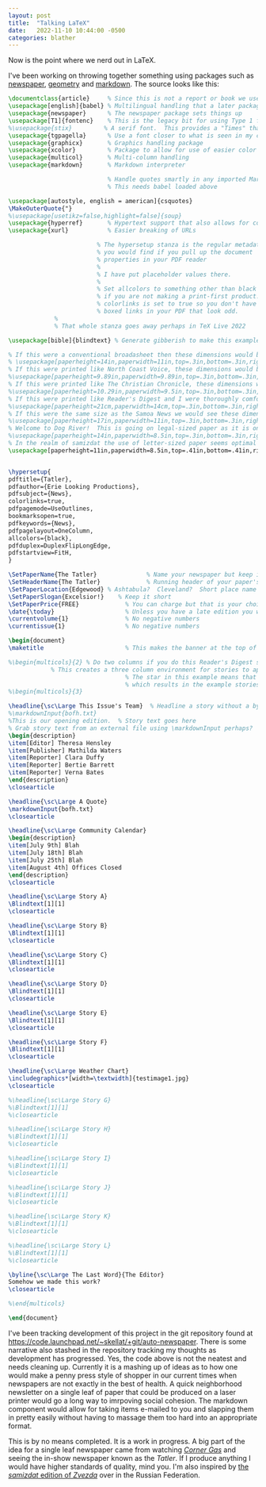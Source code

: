 ```yaml
---
layout: post
title:  "Talking LaTeX"
date:   2022-11-10 10:44:00 -0500
categories: blather
---
```

Now is the point where we nerd out in LaTeX.

I've been working on throwing together something using packages such as [newspaper](https://ctan.org/pkg/newspaper), [geometry](https://ctan.org/pkg/geometry) and [markdown](https://ctan.org/pkg/markdown).  The source looks like this:

```latex
\documentclass{article}     % Since this is not a report or book we use the article class
\usepackage[english]{babel} % Multilingual handling that a later package hooks into
\usepackage{newspaper}      % The newspaper package sets things up
\usepackage[T1]{fontenc}    % This is the legacy bit for using Type 1 fonts.
%\usepackage{stix}         % A serif font.  This provides a "Times" that mirrors what New York Times uses.
\usepackage{tgpagella}      % Use a font closer to what is seen in my copy of Common English Bible
\usepackage{graphicx}       % Graphics handling package
\usepackage{xcolor}         % Package to allow for use of easier color names 
\usepackage{multicol}       % Multi-column handling
\usepackage{markdown}       % Markdown interpreter 

                            % Handle quotes smartly in any imported Markdown text
                            % This needs babel loaded above

\usepackage[autostyle, english = american]{csquotes}
\MakeOuterQuote{"}
%\usepackage[usetikz=false,highlight=false]{soup}
\usepackage{hyperref}       % Hypertext support that also allows for control of some PDF metadata
\usepackage{xurl}           % Easier breaking of URLs

                         % The hypersetup stanza is the regular metadata
                         % you would find if you pull up the document 
                         % properties in your PDF reader
                         %
                         % I have put placeholder values there.
                         %
                         % Set allcolors to something other than black
                         % if you are not making a print-first product.
                         % colorlinks is set to true so you don't have
                         % boxed links in your PDF that look odd.
			 % 
			 % That whole stanza goes away perhaps in TeX Live 2022 

\usepackage[bible]{blindtext} % Generate gibberish to make this example look okay

% If this were a conventional broadasheet then these dimensions would be used:
% \usepackage[paperheight=14in,paperwidth=11in,top=.3in,bottom=.3in,right=.3in,left=.3in]{geometry}
% If this were printed like North Coast Voice, these dimensions would be used:
%\usepackage[paperheight=9.89in,paperwidth=9.89in,top=.3in,bottom=.3in,right=.3in,left=.3in]{geometry}
% If this were printed like The Christian Chronicle, these dimensions would be used:
%\usepackage[paperheight=10.29in,paperwidth=9.5in,top=.3in,bottom=.3in,right=.3in,left=.3in]{geometry}
% If this were printed like Reader's Digest and I were thoroughly comfortable mixing metric and imperial:
%\usepackage[paperheight=21cm,paperwidth=14cm,top=.3in,bottom=.3in,right=.3in,left=.3in]{geometry}
% If this were the same size as the Samoa News we would see these dimensions
%\usepackage[paperheight=17in,paperwidth=11in,top=.3in,bottom=.3in,right=.3in,left=.3in]{geometry}
% Welcome to Dog River!  This is going on legal-sized paper as it is only a single leaf.
%\usepackage[paperheight=14in,paperwidth=8.5in,top=.3in,bottom=.3in,right=.3in,left=.3in]{geometry}
% In the realm of samizdat the use of letter-sized paper seems optimal too especially if it is cardstock
\usepackage[paperheight=11in,paperwidth=8.5in,top=.41in,bottom=.41in,right=.41in,left=.41in]{geometry}


\hypersetup{
pdftitle={Tatler},
pdfauthor={Erie Looking Productions},
pdfsubject={News},
colorlinks=true,
pdfpagemode=UseOutlines,
bookmarksopen=true,
pdfkeywords={News},
pdfpagelayout=OneColumn,
allcolors={black},               
pdfduplex=DuplexFlipLongEdge,
pdfstartview=FitH,
}

\SetPaperName{The Tatler}              % Name your newspaper but keep it short
\SetHeaderName{The Tatler}             % Running header of your paper's name
\SetPaperLocation{Edgewood} % Ashtabula?  Cleveland?  Short place name here
\SetPaperSlogan{Excelsior!}    % Keep it short
\SetPaperPrice{FREE}             % You can charge but that is your choice
\date{\today}                    % Unless you have a late edition you will have a different date
\currentvolume{1}                % No negative numbers
\currentissue{1}                 % No negative numbers

\begin{document}
\maketitle                       % This makes the banner at the top of the front page

%\begin{multicols}{2} % Do two columns if you do this Reader's Digest sized
            % This creates a three column environment for stories to appear.
                                 % The star in this example means that the columns do not balance
                                 % which results in the example stories appearing in one column.
%\begin{multicols}{3}

\headline{\sc\Large This Issue's Team}  % Headline a story without a byline
%\markdownInput{bofh.txt}
%This is our opening edition.  % Story text goes here 
% Grab story text from an external file using \markdownInput perhaps?
\begin{description}
\item[Editor] Theresa Hensley
\item[Publisher] Mathilda Waters
\item[Reporter] Clara Duffy
\item[Reporter] Bertie Barrett
\item[Reporter] Verna Bates
\end{description}   
\closearticle

\headline{\sc\Large A Quote}
\markdownInput{bofh.txt}
\closearticle

\headline{\sc\Large Community Calendar}
\begin{description}
\item[July 9th] Blah
\item[July 18th] Blah
\item[July 25th] Blah
\item[August 4th] Offices Closed  
\end{description}
\closearticle

\headline{\sc\Large Story A}
\Blindtext[1][1]
\closearticle

\headline{\sc\Large Story B}
\Blindtext[1][1]
\closearticle

\headline{\sc\Large Story C}
\Blindtext[1][1]
\closearticle

\headline{\sc\Large Story D}
\Blindtext[1][1]
\closearticle

\headline{\sc\Large Story E}
\Blindtext[1][1]
\closearticle

\headline{\sc\Large Story F}
\Blindtext[1][1]
\closearticle

\headline{\sc\Large Weather Chart}
\includegraphics*[width=\textwidth]{testimage1.jpg}
\closearticle

%\headline{\sc\Large Story G}
%\Blindtext[1][1]
%\closearticle

%\headline{\sc\Large Story H}
%\Blindtext[1][1]
%\closearticle

%\headline{\sc\Large Story I}
%\Blindtext[1][1]
%\closearticle

%\headline{\sc\Large Story J}
%\Blindtext[1][1]
%\closearticle

%\headline{\sc\Large Story K}
%\Blindtext[1][1]
%\closearticle

%\headline{\sc\Large Story L}
%\Blindtext[1][1]
%\closearticle

\byline{\sc\Large The Last Word}{The Editor}
Somehow we made this work?
\closearticle

%\end{multicols}

\end{document}
```

I've been tracking development of this project in the git repository found at <https://code.launchpad.net/~skellat/+git/auto-newspaper>.  There is some narrative also stashed in the repository tracking my thoughts as development has progressed.  Yes, the code above is not the neatest and needs cleaning up.  Currently it is a mashing up of ideas as to how one would make a penny press style of shopper in our current times when newspapers are not exactly in the best of health.  A quick neighborhood newsletter on a single leaf of paper that could be produced on a laser printer would go a long way to imrpoving social cohesion.  The markdown component would allow for taking items e-mailed to you and slapping them in pretty easily without having to massage them too hard into an appropriate format.

This is by no means completed.  It is a work in progress.  A big part of the idea for a single leaf newspaper came from watching [*Corner Gas*](https://en.wikipedia.org/w/index.php?title=Corner_Gas&oldid=1118823207) and seeing the in-show newspaper known as the *Tatler*.  If I produce anything I would have higher standards of quality, mind you.  I'm also inspired by [the *samizdat* edition of *Zvezda*](https://web.archive.org/web/20220521012308/https://www.rferl.org/a/russia-press-freedom-day-samizdat-perm-zvezda/31832108.html) over in the Russian Federation.
